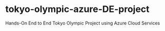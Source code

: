 # tokyo-olympic-azure-DE-project
Hands-On End to End Tokyo Olympic Project using Azure Cloud Services
